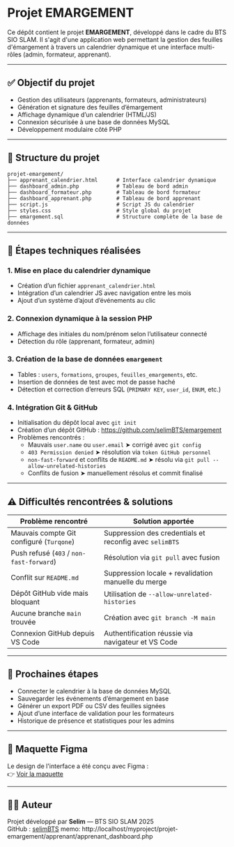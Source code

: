 # Projet EMARGEMENT

Ce dépôt contient le projet **EMARGEMENT**, développé dans le cadre du BTS SIO SLAM. Il s'agit d'une application web permettant la gestion des feuilles d'émargement à travers un calendrier dynamique et une interface multi-rôles (admin, formateur, apprenant).

---

## ✅ Objectif du projet

- Gestion des utilisateurs (apprenants, formateurs, administrateurs)
- Génération et signature des feuilles d’émargement
- Affichage dynamique d’un calendrier (HTML/JS)
- Connexion sécurisée à une base de données MySQL
- Développement modulaire côté PHP

---

## 📁 Structure du projet

```
projet-emargement/
├── apprenant_calendrier.html      # Interface calendrier dynamique
├── dashboard_admin.php            # Tableau de bord admin
├── dashboard_formateur.php        # Tableau de bord formateur
├── dashboard_apprenant.php        # Tableau de bord apprenant
├── script.js                      # Script JS du calendrier
├── styles.css                     # Style global du projet
├── emargement.sql                 # Structure complète de la base de données
```

---

## 🧪 Étapes techniques réalisées

### 1. Mise en place du calendrier dynamique
- Création d’un fichier `apprenant_calendrier.html`
- Intégration d’un calendrier JS avec navigation entre les mois
- Ajout d’un système d’ajout d’événements au clic

### 2. Connexion dynamique à la session PHP
- Affichage des initiales du nom/prénom selon l’utilisateur connecté
- Détection du rôle (apprenant, formateur, admin)

### 3. Création de la base de données `emargement`
- Tables : `users`, `formations`, `groupes`, `feuilles_emargements`, etc.
- Insertion de données de test avec mot de passe haché
- Détection et correction d’erreurs SQL (`PRIMARY KEY`, `user_id`, `ENUM`, etc.)

### 4. Intégration Git & GitHub
- Initialisation du dépôt local avec `git init`
- Création d’un dépôt GitHub : https://github.com/selimBTS/emargement
- Problèmes rencontrés :
  - Mauvais `user.name` ou `user.email` ➤ corrigé avec `git config`
  - `403 Permission denied` ➤ résolution via `token GitHub personnel`
  - `non-fast-forward` et conflits de `README.md` ➤ résolu via `git pull --allow-unrelated-histories`
  - Conflits de fusion ➤ manuellement résolus et commit finalisé

---

## ⚠️ Difficultés rencontrées & solutions

| Problème rencontré                            | Solution apportée                                              |
|----------------------------------------------|----------------------------------------------------------------|
| Mauvais compte Git configuré (`Turqone`)     | Suppression des credentials et reconfig avec `selimBTS`        |
| Push refusé (`403` / `non-fast-forward`)     | Résolution via `git pull` avec fusion                         |
| Conflit sur `README.md`                      | Suppression locale + revalidation manuelle du merge            |
| Dépôt GitHub vide mais bloquant              | Utilisation de `--allow-unrelated-histories`                  |
| Aucune branche `main` trouvée                | Création avec `git branch -M main`                             |
| Connexion GitHub depuis VS Code              | Authentification réussie via navigateur et VS Code             |

---

## 🚀 Prochaines étapes

- Connecter le calendrier à la base de données MySQL
- Sauvegarder les événements d’émargement en base
- Générer un export PDF ou CSV des feuilles signées
- Ajout d’une interface de validation pour les formateurs
- Historique de présence et statistiques pour les admins

---

## 🎨 Maquette Figma

Le design de l'interface a été conçu avec Figma :  
👉 [Voir la maquette](https://www.figma.com/design/rljuchhQ7rZN6gcvg2awzh/site-feuille-d'%C3%A9margement?node-id=0-1&t=H0lwOpRw9SRAoGJ1-1)

---

## 👨‍💻 Auteur

Projet développé par **Selim** — BTS SIO SLAM 2025  
GitHub : [selimBTS](https://github.com/selimBTS)
memo: http://localhost/myproject/projet-emargement/apprenant/apprenant_dashboard.php